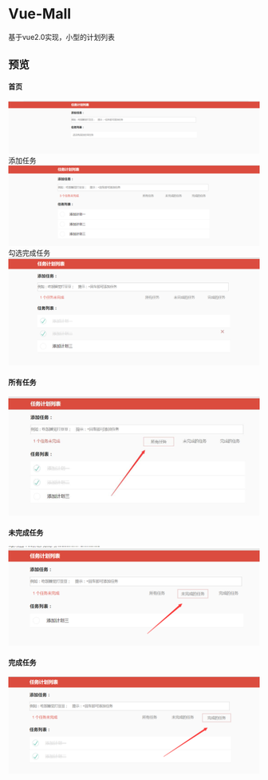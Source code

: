 # Vue-Mall
基于vue2.0实现，小型的计划列表


## 预览

#### 首页
<img src="./readme/01.png">
添加任务
<img src="./readme/02.png">
勾选完成任务
<img src="./readme/03.png">

#### 所有任务
<img src="./readme/04.png">


#### 未完成任务
<img src="./readme/05.png">

#### 完成任务
<img src="./readme/06.png">
